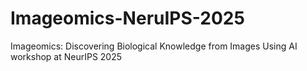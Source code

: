 # Imageomics-NeruIPS-2025
Imageomics: Discovering Biological Knowledge from Images Using AI workshop at NeurIPS 2025
